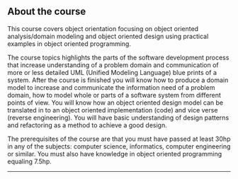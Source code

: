 ## About the course

This course covers object orientation focusing on object oriented analysis/domain modeling and object oriented design using practical examples in object oriented programming.

The course topics highlights the parts of the software development process that increase understanding of a problem domain and communication of more or less detailed UML (Unified Modeling Language) blue prints of a system. After the course is finished you will know how to produce a domain model to increase and communicate the information need of a problem domain, how to model whole or parts of a software system from different points of view. You will know how an object oriented design model can be translated in to an object oriented implementation (code) and vice verse (reverse engineering). You will have basic understanding of design patterns and refactoring as a method to achieve a good design.

The prerequisites of the course are that you must have passed at least 30hp in any of the subjects: computer science, informatics, computer engineering or similar. You must also have knowledge in object oriented programming equaling 7.5hp.

---


